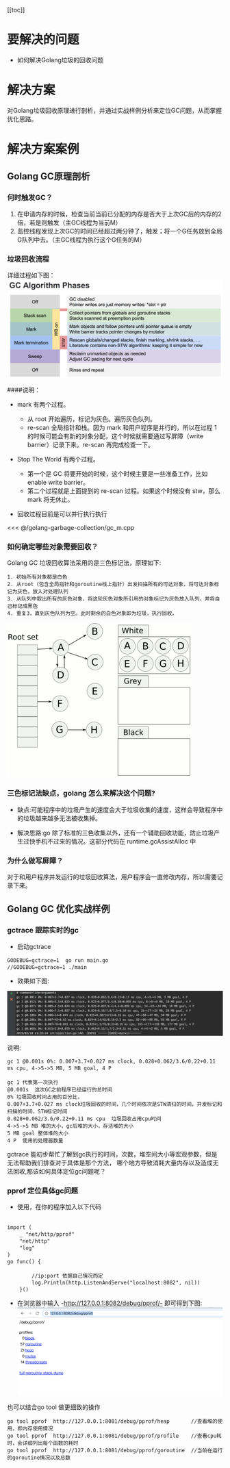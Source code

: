 [[toc]]

# 要解决的问题

* 如何解决Golang垃圾的回收问题

# 解决方案

对Golang垃圾回收原理进行剖析，并通过实战样例分析来定位GC问题，从而掌握优化思路。


# 解决方案案例

## Golang GC原理剖析
    

### 何时触发GC？

1.  在申请内存的时候，检查当前当前已分配的内存是否大于上次GC后的内存的2倍，若是则触发（主GC线程为当前M）
2.  监控线程发现上次GC的时间已经超过两分钟了，触发；将一个G任务放到全局G队列中去。（主GC线程为执行这个G任务的M）


### 垃圾回收流程
详细过程如下图：
![img](./golang-garbage-collection/gc.png)

####说明：

- mark 有两个过程。
  - 从 root 开始遍历，标记为灰色。遍历灰色队列。
  - re-scan 全局指针和栈。因为 mark 和用户程序是并行的，所以在过程 1 的时候可能会有新的对象分配，这个时候就需要通过写屏障（write barrier）记录下来。re-scan 再完成检查一下。

- Stop The World 有两个过程。
  - 第一个是 GC 将要开始的时候，这个时候主要是一些准备工作，比如 enable write barrier。
  - 第二个过程就是上面提到的 re-scan 过程。如果这个时候没有 stw，那么 mark 将无休止。
  
- 回收过程目前是可以并行执行执行 

<<< @/golang-garbage-collection/gc_m.cpp


### 如何确定哪些对象需要回收？
Golang GC 垃圾回收算法采用的是三色标记法，原理如下:
 
    1. 初始所有对象都是白色
    2. 从root（包含全局指针和goroutine栈上指针）出发扫描所有的可达对象，将可达对象标记为灰色，放入对处理队列
    3. 从队列中取出所有的灰色对象，将这轮灰色对象所引用的对象标记为灰色放入队列，并将自己标记成黑色
    4. 重复3，直到灰色队列为空。此时剩余的白色对象即为垃圾，执行回收。
 
 ![img](./golang-garbage-collection/Animation_of_tri-color_garbage_collection.gif)

### 三色标记法缺点，golang 怎么来解决这个问题?

- 缺点:可能程序中的垃圾产生的速度会大于垃圾收集的速度，这样会导致程序中的垃圾越来越多无法被收集掉。

- 解决思路:go 除了标准的三色收集以外，还有一个辅助回收功能，防止垃圾产生过快手机不过来的情况。这部分代码在 runtime.gcAssistAlloc 中

### 为什么做写屏障？
对于和用户程序并发运行的垃圾回收算法，用户程序会一直修改内存，所以需要记录下来。


## Golang GC 优化实战样例

### gctrace 跟踪实时的gc
 
- 启动gctrace
```$xslt
GODEBUG=gctrace=1  go run main.go
//GODEBUG=gctrace=1 ./main
```
- 效果如下图:

![img](./golang-garbage-collection/WX20190310-214034@2x.png)

说明:
```$xslt
gc 1 @0.001s 0%: 0.007+3.7+0.027 ms clock, 0.028+0.062/3.6/0.22+0.11 ms cpu, 4->5->5 MB, 5 MB goal, 4 P

gc 1 代表第一次执行
@0.001s  这次GC之前程序已经运行的总时间
0% 垃圾回收时间占用的百分比，
0.007+3.7+0.027 ms clock垃圾回收的时间，几个时间依次是STW清扫的时间，并发标记和扫描的时间，STW标记时间
0.028+0.062/3.6/0.22+0.11 ms cpu  垃圾回收占用cpu时间
4->5->5 MB 堆的大小，gc后堆的大小，存活堆的大小
5 MB goal 整体堆的大小
4 P  使用的处理器数量
```
gctrace 能初步帮忙了解到gc执行的时间，次数，堆空间大小等宏观参数，但是无法帮助我们排查对于具体是那个方法，
哪个地方导致消耗大量内存以及造成无法回收,那该如何具体定位gc问题呢？

### pprof 定位具体gc问题

- 使用，在你的程序加入以下代码
```$xslt

import (
	_ "net/http/pprof"
	"net/http"
	"log"
)
go func() {

        //ip:port 依据自己情况而定
		log.Println(http.ListenAndServe("localhost:8082", nil))
	}()
```

- 在浏览器中输入 -http://127.0.0.1:8082/debug/pprof/- 即可得到下图:
![img](./golang-garbage-collection/WX20190310-223605@2x.png)

也可以结合go tool 做更细致的操作
```$xslt
go tool pprof  http://127.0.0.1:8081/debug/pprof/heap       //查看堆的使用，即内存使用情况
go tool pprof  http://127.0.0.1:8081/debug/pprof/profile    //查看cpu耗时，会详细列出每个函数的耗时
go tool pprof  http://127.0.0.1:8081/debug/pprof/goroutine  //当前在运行的goroutine情况以及总数
```


